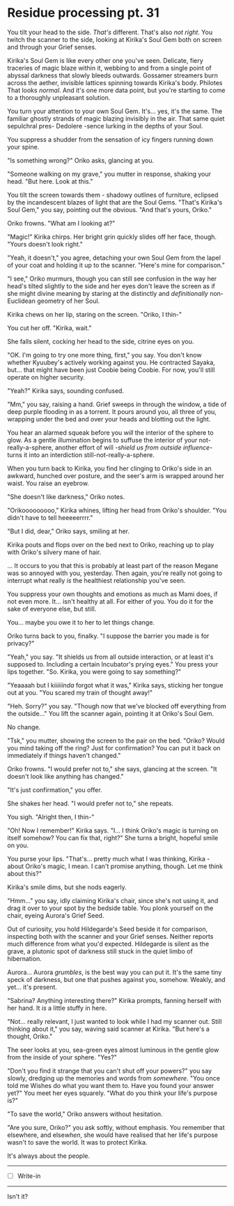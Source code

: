 # Residue processing pt. 31

You tilt your head to the side. *That's* different. That's also *not right*. You twitch the scanner to the side, looking at Kirika's Soul Gem both on screen and through your Grief senses.

Kirika's Soul Gem is like every other one you've seen. Delicate, fiery traceries of magic blaze within it, webbing to and from a single point of abyssal darkness that slowly bleeds outwards. Gossamer streamers burn across the aether, invisible lattices spinning towards Kirika's body.
Philotes
That looks *normal*. And it's one more data point, but you're starting to come to a thoroughly unpleasant solution.

You turn your attention to your own Soul Gem. It's... yes, it's the same. The familiar ghostly strands of magic blazing invisibly in the air. That same quiet sepulchral pres-
Dedolere
-sence lurking in the depths of your Soul.

You suppress a shudder from the sensation of icy fingers running down your spine.

"Is something wrong?" Oriko asks, glancing at you.

"Someone walking on my grave," you mutter in response, shaking your head. "But here. Look at this."

You tilt the screen towards them - shadowy outlines of furniture, eclipsed by the incandescent blazes of light that are the Soul Gems. "That's Kirika's Soul Gem," you say, pointing out the obvious. "And that's yours, Oriko."

Oriko frowns. "What am I looking at?"

"Magic!" Kirika chirps. Her bright grin quickly slides off her face, though. "Yours doesn't look right."

"Yeah, it doesn't," you agree, detaching your own Soul Gem from the lapel of your coat and holding it up to the scanner. "Here's mine for comparison."

"I see," Oriko murmurs, though you can still see confusion in the way her head's tilted slightly to the side and her eyes don't leave the screen as if she might divine meaning by staring at the distinctly and *definitionally* non-Euclidean geometry of her Soul.

Kirika chews on her lip, staring on the screen. "Oriko, I thin-"

You cut her off. "Kirika, wait."

She falls silent, cocking her head to the side, citrine eyes on you.

"OK. I'm going to try one more thing, first," you say. You don't know whether Kyuubey's actively working against you. He contracted Sayaka, but... that might have been just Coobie being Coobie. For now, you'll still operate on higher security.

"Yeah?" Kirika says, sounding confused.

"Mm," you say, raising a hand. Grief sweeps in through the window, a tide of deep purple flooding in as a torrent. It pours around you, all three of you, wrapping under the bed and over your heads and blotting out the light.

You hear an alarmed squeak before you *will* the interior of the sphere to glow. As a gentle illumination begins to suffuse the interior of your not-really-a-sphere, another effort of will -*shield us from outside influence*- turns it into an interdiction still-not-really-a-sphere.

When you turn back to Kirika, you find her clinging to Oriko's side in an awkward, hunched over posture, and the seer's arm is wrapped around her waist. You raise an eyebrow.

"She doesn't like darkness," Oriko notes.

"Orikooooooooo," Kirika whines, lifting her head from Oriko's shoulder. "You didn't have to tell heeeeerrrr."

"But I did, dear," Oriko says, smiling at her.

Kirika pouts and flops over on the bed next to Oriko, reaching up to play with Oriko's silvery mane of hair.

... It occurs to you that this is probably at least part of the reason Megane was so annoyed with you, yesterday. Then again, you're really not going to interrupt what really *is* the healthiest relationship you've seen.

You suppress your own thoughts and emotions as much as Mami does, if not even more. It... isn't healthy at all. For either of you. You do it for the sake of everyone else, but still.

You... maybe you owe it to her to let things change.

Oriko turns back to you, finalky. "I suppose the barrier you made is for privacy?"

"Yeah," you say. "It shields us from all outside interaction, or at least it's supposed to. Including a certain Incubator's prying eyes." You press your lips together. "So. Kirika, you were going to say something?"

"Yeaaaah but I kii*iiiinda* forgot what it was," Kirika says, sticking her tongue out at you. "You scared my train of thought away!"

"Heh. Sorry?" you say. "Though now that we've blocked off everything from the outside..." You lift the scanner again, pointing it at Oriko's Soul Gem.

No change.

"Tsk," you mutter, showing the screen to the pair on the bed. "Oriko? Would you mind taking off the ring? Just for confirmation? You can put it back on immediately if things haven't changed."

Oriko frowns. "I would prefer not to," she says, glancing at the screen. "It doesn't look like anything has changed."

"It's just confirmation," you offer.

She shakes her head. "I would prefer not to," she repeats.

You sigh. "Alright then, I thin-"

"Oh! Now I remember!" Kirika says. "I... I think Oriko's magic is turning on itself somehow? You can fix that, right?" She turns a bright, hopeful smile on you.

You purse your lips. "That's... pretty much what I was thinking, Kirika - about Oriko's magic, I mean. I can't promise anything, though. Let me think about this?"

Kirika's smile dims, but she nods eagerly.

"Hmm..." you say, idly claiming Kirika's chair, since she's not using it, and drag it over to your spot by the bedside table. You plonk yourself on the chair, eyeing Aurora's Grief Seed.

Out of curiosity, you hold Hildegarde's Seed beside it for comparison, inspecting both with the scanner and your Grief senses. Neither reports much difference from what you'd expected. Hildegarde is silent as the grave, a plutonic spot of darkness still stuck in the quiet limbo of hibernation.

Aurora... Aurora *grumbles*, is the best way you can put it. It's the same tiny speck of darkness, but one that pushes against you, somehow. Weakly, and yet... it's present.

"Sabrina? Anything interesting there?" Kirika prompts, fanning herself with her hand. It *is* a little stuffy in here.

"Not... really relevant, I just wanted to look while I had my scanner out. Still thinking about it," you say, waving said scanner at Kirika. "But here's a thought, Oriko."

The seer looks at you, sea-green eyes almost luminous in the gentle glow from the inside of your sphere. "Yes?"

"Don't you find it strange that you can't shut off your powers?" you say slowly, dredging up the memories and words from *somewhere*. "You once told me Wishes do what you want them to. Have you found your answer yet?" You meet her eyes squarely. "What do you think your life's purpose is?"

"To save the world," Oriko answers without hesitation.

"Are you sure, Oriko?" you ask softly, without emphasis. You remember that elsewhere, and else*when*, she would have realised that her life's purpose wasn't to save the world. It was to protect Kirika.

It's always about the people.

---

- [ ] Write-in

---

Isn't it?
